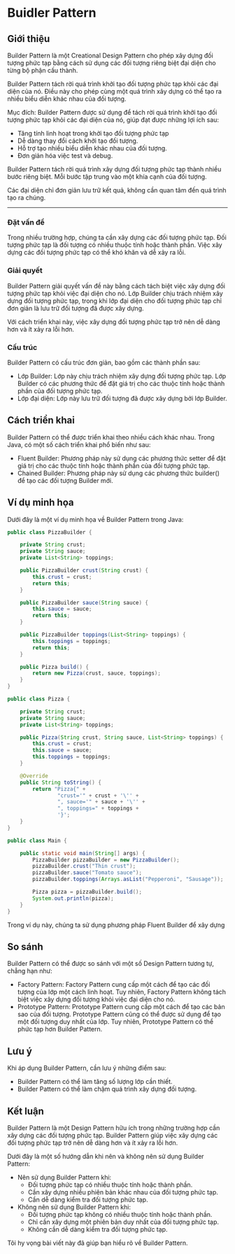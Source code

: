# Buidler Pattern

## Giới thiệu

Builder Pattern là một Creational Design Pattern cho phép xây dựng đối tượng phức tạp bằng cách sử dụng các đối tượng riêng biệt đại diện cho từng bộ phận cấu thành.

Builder Pattern tách rời quá trình khởi tạo đối tượng phức tạp khỏi các đại diện của nó. Điều này cho phép cùng một quá trình xây dựng có thể tạo ra nhiều biểu diễn khác nhau của đối tượng.

Mục đích: Builder Pattern được sử dụng để tách rời quá trình khởi tạo đối tượng phức tạp khỏi các đại diện của nó, giúp đạt được những lợi ích sau:

- Tăng tính linh hoạt trong khởi tạo đối tượng phức tạp
- Dễ dàng thay đổi cách khởi tạo đối tượng.
- Hỗ trợ tạo nhiều biểu diễn khác nhau của đối tượng.
- Đơn giản hóa việc test và debug.

Builder Pattern tách rời quá trình xây dựng đối tượng phức tạp thành nhiều bước riêng biệt. Mỗi bước tập trung vào một khía cạnh của đối tượng.

Các đại diện chỉ đơn giản lưu trữ kết quả, không cần quan tâm đến quá trình tạo ra chúng.

---

### Đặt vấn đề

Trong nhiều trường hợp, chúng ta cần xây dựng các đối tượng phức tạp. Đối tượng phức tạp là đối tượng có nhiều thuộc tính hoặc thành phần. Việc xây dựng các đối tượng phức tạp có thể khó khăn và dễ xảy ra lỗi.

### Giải quyết

Builder Pattern giải quyết vấn đề này bằng cách tách biệt việc xây dựng đối tượng phức tạp khỏi việc đại diện cho nó. Lớp Builder chịu trách nhiệm xây dựng đối tượng phức tạp, trong khi lớp đại diện cho đối tượng phức tạp chỉ đơn giản là lưu trữ đối tượng đã được xây dựng.

Với cách triển khai này, việc xây dựng đối tượng phức tạp trở nên dễ dàng hơn và ít xảy ra lỗi hơn.

### Cấu trúc

Builder Pattern có cấu trúc đơn giản, bao gồm các thành phần sau:

- Lớp Builder: Lớp này chịu trách nhiệm xây dựng đối tượng phức tạp. Lớp Builder có các phương thức để đặt giá trị cho các thuộc tính hoặc thành phần của đối tượng phức tạp.
- Lớp đại diện: Lớp này lưu trữ đối tượng đã được xây dựng bởi lớp Builder.


## Cách triển khai

Builder Pattern có thể được triển khai theo nhiều cách khác nhau. Trong Java, có một số cách triển khai phổ biến như sau:

- Fluent Builder: Phương pháp này sử dụng các phương thức setter để đặt giá trị cho các thuộc tính hoặc thành phần của đối tượng phức tạp.
- Chained Builder: Phương pháp này sử dụng các phương thức builder() để tạo các đối tượng Builder mới.


## Ví dụ minh họa

Dưới đây là một ví dụ minh họa về Builder Pattern trong Java:

```java
public class PizzaBuilder {

    private String crust;
    private String sauce;
    private List<String> toppings;

    public PizzaBuilder crust(String crust) {
        this.crust = crust;
        return this;
    }

    public PizzaBuilder sauce(String sauce) {
        this.sauce = sauce;
        return this;
    }

    public PizzaBuilder toppings(List<String> toppings) {
        this.toppings = toppings;
        return this;
    }

    public Pizza build() {
        return new Pizza(crust, sauce, toppings);
    }
}

public class Pizza {

    private String crust;
    private String sauce;
    private List<String> toppings;

    public Pizza(String crust, String sauce, List<String> toppings) {
        this.crust = crust;
        this.sauce = sauce;
        this.toppings = toppings;
    }

    @Override
    public String toString() {
        return "Pizza{" +
                "crust='" + crust + '\'' +
                ", sauce='" + sauce + '\'' +
                ", toppings=" + toppings +
                '}';
    }
}

public class Main {

    public static void main(String[] args) {
        PizzaBuilder pizzaBuilder = new PizzaBuilder();
        pizzaBuilder.crust("Thin crust");
        pizzaBuilder.sauce("Tomato sauce");
        pizzaBuilder.toppings(Arrays.asList("Pepperoni", "Sausage"));

        Pizza pizza = pizzaBuilder.build();
        System.out.println(pizza);
    }
}

```

Trong ví dụ này, chúng ta sử dụng phương pháp Fluent Builder để xây dựng

## So sánh

Builder Pattern có thể được so sánh với một số Design Pattern tương tự, chẳng hạn như:

- Factory Pattern: Factory Pattern cung cấp một cách để tạo các đối tượng của lớp một cách linh hoạt. Tuy nhiên, Factory Pattern không tách biệt việc xây dựng đối tượng khỏi việc đại diện cho nó.
- Prototype Pattern: Prototype Pattern cung cấp một cách để tạo các bản sao của đối tượng. Prototype Pattern cũng có thể được sử dụng để tạo một đối tượng duy nhất của lớp. Tuy nhiên, Prototype Pattern có thể phức tạp hơn Builder Pattern.


## Lưu ý

Khi áp dụng Builder Pattern, cần lưu ý những điểm sau:

- Builder Pattern có thể làm tăng số lượng lớp cần thiết.
- Builder Pattern có thể làm chậm quá trình xây dựng đối tượng.


## Kết luận

Builder Pattern là một Design Pattern hữu ích trong những trường hợp cần xây dựng các đối tượng phức tạp. Builder Pattern giúp việc xây dựng các đối tượng phức tạp trở nên dễ dàng hơn và ít xảy ra lỗi hơn.

Dưới đây là một số hướng dẫn khi nên và không nên sử dụng Builder Pattern:

- Nên sử dụng Builder Pattern khi:
  - Đối tượng phức tạp có nhiều thuộc tính hoặc thành phần.
  - Cần xây dựng nhiều phiên bản khác nhau của đối tượng phức tạp.
  - Cần dễ dàng kiểm tra đối tượng phức tạp.
- Không nên sử dụng Builder Pattern khi:
  - Đối tượng phức tạp không có nhiều thuộc tính hoặc thành phần.
  - Chỉ cần xây dựng một phiên bản duy nhất của đối tượng phức tạp.
  - Không cần dễ dàng kiểm tra đối tượng phức tạp.

Tôi hy vọng bài viết này đã giúp bạn hiểu rõ về Builder Pattern.
